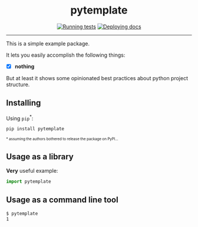 <h1 align="center">pytemplate</h1>

<div align="center">

[![Running tests](https://github.com/spietras/pytemplate/actions/workflows/test.yml/badge.svg)](https://github.com/spietras/pytemplate/actions/workflows/test.yml)
[![Deploying docs](https://github.com/spietras/pytemplate/actions/workflows/docs.yml/badge.svg)](https://github.com/spietras/pytemplate/actions/workflows/docs.yml)

</div>

---

This is a simple example package.

It lets you easily accomplish the following things:

- [x] **nothing**

But at least it shows some opinionated best practices about python project structure.

## Installing

Using `pip`<sup>\*</sup>:

```sh
pip install pytemplate
```

<sup><sup>\* assuming the authors bothered to release the package on PyPI...</sup></sup>

## Usage as a library

**Very** useful example:

```python
import pytemplate
```
## Usage as a command line tool

```sh
$ pytemplate
1
```
